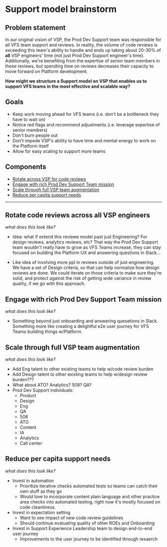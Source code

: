 # Support model brainstorm

## Problem statement
In our original vision of VSP, the Prod Dev Support team was responsible for all VFS team support and reviews. In reality, the volume of code reviews is exceeding this team's ability to handle and ends up taking about 20-30% of **all** VSP engineers' time (not just Prod Dev Support engineer's time). Additionally, we're benefiting from the expertise of senior team members in these reviews, but spending time on reviews decreases their capacity to move forward on Platform development. 

**How might we structure a Support model on VSP that enables us to support VFS teams in the most effective and scalable way?**

## Goals
- Keep work moving ahead for VFS teams (i.e. don't be a bottleneck they have to wait on)
- Notice red flags and recommend adjustments (i.e. leverage expertise of senior members)
- Don't burn people out
- Don't impede VSP's ability to have time and mental energy to work on the Platform itself
- Allow for easy scaling to support more teams

## Components
- [Rotate across VSP for code reviews](#Rotate-across-VSP-for-code-reviews)
- [Engage with rich Prod Dev Support Team mission](#Engage-with-rich-Prod-Dev-Support-Team-mission)
- [Scale through full VSP team augmentation](#Scale-through-full-VSP-team-augmentation)
- [Reduce per capita support needs](#Reduce-per-capita-support-needs)

---

## Rotate code reviews across all VSP engineers
_what does this look like?_

- Idea: what if extend this reviewe model past just Engineering? For design reviews, analytics reviews, etc? That way the Prod Dev Support team wouldn't really have to grow as VFS Teams increase, they can stay focused on building the Platform UX and answering questions in Slack...

- Like idea of involving more ppl in reviews outside of just engineering. We have a set of Design criteria, so that can help normalize how design reviews are done. We could iterate on those criteria to make sure they're solid, and protect against the risk of getting wide variance in review quality, if we go with this approach.

## Engage with rich Prod Dev Support Team mission
_what does this look like?_

- Something beyond just onboarding and answering quesetions in Slack. Something more like creating a delightful e2e user journey for VFS Teams building things w/Platform.

## Scale through full VSP team augmentation 
_what does this look like?_

- Add Eng talent to other existing teams to help w/code review burden
- Add Design talent to other existing teams to help w/design review burden???
- What about ATO? Analytics? 508? QA?
- Prod Dev Support individuals:
  - Product
  - Design
  - Eng
  - QA
  - 508
  - ATO
  - Content
  - IA
  - Analytics
  - Call center

## Reduce per capita support needs
_what does this look like?_
- Invest in automation
  - Prioritize iterative checks automated tests so teams can catch their own stuff as they go
  - Would love to incorporate content plain language and other practice area checks into automated testing, right now it's mostly focused on code cleanliness.
- Invest in expectation setting
  - Want to see impact of new code review guidelines
  - Should continue evaluating quality of other ROEs and Onboarding
- Invest in Support Experience Leadership team to design end-to-end user journey
  - Improvements to the user journey to be identified through resaerch
